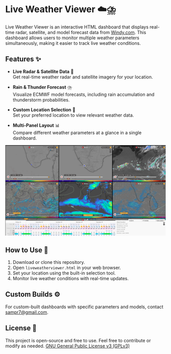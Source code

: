 # Live Weather Viewer ☁️⛈️

Live Weather Viewer is an interactive HTML dashboard that displays real-time radar, satellite, and model forecast data from [Windy.com](https://www.windy.com/). This dashboard allows users to monitor multiple weather parameters simultaneously, making it easier to track live weather conditions.

## Features ✨

- **Live Radar & Satellite Data** 📡  
  Get real-time weather radar and satellite imagery for your location.

- **Rain & Thunder Forecast** ⛈️  
  Visualize ECMWF model forecasts, including rain accumulation and thunderstorm probabilities.

- **Custom Location Selection** 📍  
  Set your preferred location to view relevant weather data.

- **Multi-Panel Layout** 📊  
  Compare different weather parameters at a glance in a single dashboard.


<img src="Screenshots/Screenshot1.png">

## How to Use 🚀

1. Download or clone this repository.
2. Open `liveweatherviewer.html` in your web browser.
3. Set your location using the built-in selection tool.
4. Monitor live weather conditions with real-time updates.

## Custom Builds ⚙️

For custom-built dashboards with specific parameters and models, contact sampr7@gmail.com.

## License 📝

This project is open-source and free to use. Feel free to contribute or modify as needed.
[GNU General Public License v3 (GPLv3)](https://www.gnu.org/licenses/gpl-3.0.en.html)
